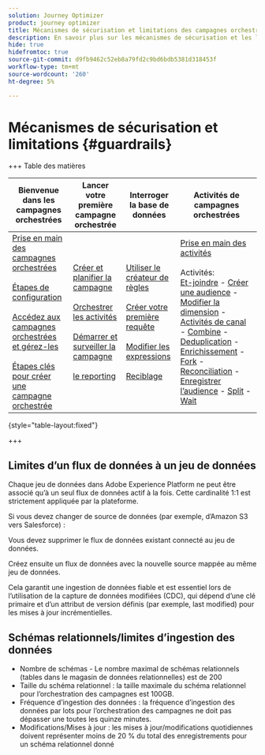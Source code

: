 ```yaml
---
solution: Journey Optimizer
product: journey optimizer
title: Mécanismes de sécurisation et limitations des campagnes orchestrées
description: En savoir plus sur les mécanismes de sécurisation et les limitations des campagnes orchestrées
hide: true
hidefromtoc: true
source-git-commit: d9fb9462c52eb8a79fd2c9bd6bdb5381d318453f
workflow-type: tm+mt
source-wordcount: '260'
ht-degree: 5%

---
```


# Mécanismes de sécurisation et limitations {#guardrails}

+++ Table des matières

| Bienvenue dans les campagnes orchestrées | Lancer votre première campagne orchestrée | Interroger la base de données | Activités de campagnes orchestrées |
|---|---|---|---|
| [Prise en main des campagnes orchestrées](gs-orchestrated-campaigns.md)<br/><br/>[Étapes de configuration](configuration-steps.md)<br/><br/>[Accédez aux campagnes orchestrées et gérez-les](access-manage-orchestrated-campaigns.md)<br/><br/>[Étapes clés pour créer une campagne orchestrée](gs-campaign-creation.md) | [Créer et planifier la campagne](create-orchestrated-campaign.md)<br/><br/>[Orchestrer les activités](orchestrate-activities.md)<br/><br/>[Démarrer et surveiller la campagne](start-monitor-campaigns.md)<br/><br/>[le reporting](reporting-campaigns.md) | [Utiliser le créateur de règles](orchestrated-rule-builder.md)<br/><br/>[Créer votre première requête](build-query.md)<br/><br/>[Modifier les expressions](edit-expressions.md)<br/><br/>[Reciblage](retarget.md) | [Prise en main des activités](activities/about-activities.md)<br/><br/>Activités:<br/>[Et-joindre](activities/and-join.md) - [Créer une audience](activities/build-audience.md) - [Modifier la dimension](activities/change-dimension.md) - [Activités de canal](activities/channels.md) - [Combine](activities/combine.md) - [Deduplication](activities/deduplication.md) - [Enrichissement](activities/enrichment.md) - [Fork](activities/fork.md) - [Reconciliation](activities/reconciliation.md) - [Enregistrer l’audience](activities/save-audience.md) - [Split](activities/split.md) - [Wait](activities/wait.md) |

{style="table-layout:fixed"}

+++

## Limites d’un flux de données à un jeu de données

Chaque jeu de données dans Adobe Experience Platform ne peut être associé qu’à un seul flux de données actif à la fois. Cette cardinalité 1:1 est strictement appliquée par la plateforme.

Si vous devez changer de source de données (par exemple, d’Amazon S3 vers Salesforce) :

Vous devez supprimer le flux de données existant connecté au jeu de données.

Créez ensuite un flux de données avec la nouvelle source mappée au même jeu de données.

Cela garantit une ingestion de données fiable et est essentiel lors de l’utilisation de la capture de données modifiées (CDC), qui dépend d’une clé primaire et d’un attribut de version définis (par exemple, last modified) pour les mises à jour incrémentielles.


## Schémas relationnels/limites d’ingestion des données

* Nombre de schémas - Le nombre maximal de schémas relationnels (tables dans le magasin de données relationnelles) est de 200
* Taille du schéma relationnel : la taille maximale du schéma relationnel pour l’orchestration des campagnes est 100GB.
* Fréquence d’ingestion des données : la fréquence d’ingestion des données par lots pour l’orchestration des campagnes ne doit pas dépasser une toutes les quinze minutes.
* Modifications/Mises à jour : les mises à jour/modifications quotidiennes doivent représenter moins de 20 % du total des enregistrements pour un schéma relationnel donné